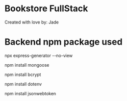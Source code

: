 # Bookstore FullStack

Created with love by: Jade

# Backend npm package used

npx express-generator --no-view

npm install mongoose

npm install bcrypt

npm install dotenv

npm install jsonwebtoken
